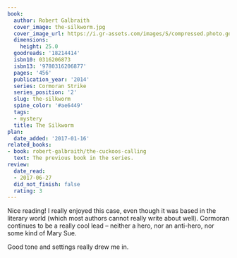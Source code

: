 ```yaml
---
book:
  author: Robert Galbraith
  cover_image: the-silkworm.jpg
  cover_image_url: https://i.gr-assets.com/images/S/compressed.photo.goodreads.com/books/1540217126l/18214414._SX98_.jpg
  dimensions:
    height: 25.0
  goodreads: '18214414'
  isbn10: 0316206873
  isbn13: '9780316206877'
  pages: '456'
  publication_year: '2014'
  series: Cormoran Strike
  series_position: '2'
  slug: the-silkworm
  spine_color: '#ae6449'
  tags:
  - mystery
  title: The Silkworm
plan:
  date_added: '2017-01-16'
related_books:
- book: robert-galbraith/the-cuckoos-calling
  text: The previous book in the series.
review:
  date_read:
  - 2017-06-27
  did_not_finish: false
  rating: 3
---
```


Nice reading! I really enjoyed this case, even though it was based in the literary world (which most authors cannot really write about well). Cormoran continues to be a really cool lead – neither a hero, nor an anti-hero, nor some kind of Mary Sue.

Good tone and settings really drew me in.
